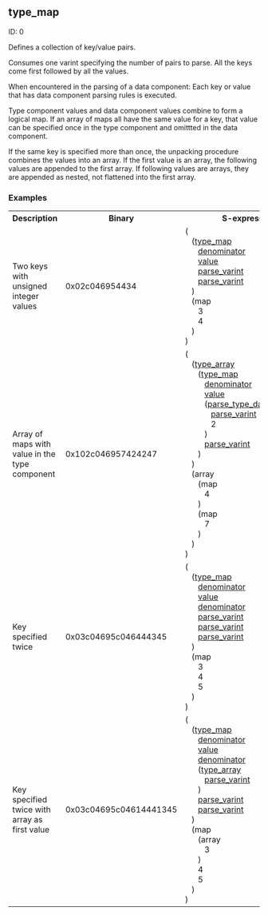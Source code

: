## type_map

ID: 0

Defines a collection of key/value pairs.

Consumes one varint specifying the number of pairs to parse. All the keys come first followed by all the values.

When encountered in the parsing of a data component: Each key or value that has data component parsing rules is executed.

Type component values and data component values combine to form a logical map. If an array of maps all have the same value for a key, that value can be specified once in the type component and omittted in the data component.

If the same key is specified more than once, the unpacking procedure combines the values into an array. If the first value is an array, the following values are appended to the first array. If following values are arrays, they are appended as nested, not flattened into the first array.

### Examples

<table><tr><th>Description</th><th>Binary</th><th>S-expression</th><th>Unpacked</th></tr><tr><td>Two keys with unsigned integer values</td><td>0x02c046954434</td><td>(<br>&nbsp;&nbsp;&nbsp;(<a href="./type_map.md">type_map</a> <br>&nbsp;&nbsp;&nbsp;&nbsp;&nbsp;&nbsp;<a href="./denominator.md">denominator</a> <br>&nbsp;&nbsp;&nbsp;&nbsp;&nbsp;&nbsp;<a href="./value.md">value</a> <br>&nbsp;&nbsp;&nbsp;&nbsp;&nbsp;&nbsp;<a href="./parse_varint.md">parse_varint</a> <br>&nbsp;&nbsp;&nbsp;&nbsp;&nbsp;&nbsp;<a href="./parse_varint.md">parse_varint</a><br>&nbsp;&nbsp;&nbsp;) <br>&nbsp;&nbsp;&nbsp;(map <br>&nbsp;&nbsp;&nbsp;&nbsp;&nbsp;&nbsp;3 <br>&nbsp;&nbsp;&nbsp;&nbsp;&nbsp;&nbsp;4<br>&nbsp;&nbsp;&nbsp;)<br>)</td><td><pre>{
  "denominator": 3,
  "value": 4
}</pre></td>
<tr><td>Array of maps with value in the type component</td><td>0x102c046957424247</td><td>(<br>&nbsp;&nbsp;&nbsp;(<a href="./type_array.md">type_array</a> <br>&nbsp;&nbsp;&nbsp;&nbsp;&nbsp;&nbsp;(<a href="./type_map.md">type_map</a> <br>&nbsp;&nbsp;&nbsp;&nbsp;&nbsp;&nbsp;&nbsp;&nbsp;&nbsp;<a href="./denominator.md">denominator</a> <br>&nbsp;&nbsp;&nbsp;&nbsp;&nbsp;&nbsp;&nbsp;&nbsp;&nbsp;<a href="./value.md">value</a> <br>&nbsp;&nbsp;&nbsp;&nbsp;&nbsp;&nbsp;&nbsp;&nbsp;&nbsp;(<a href="./parse_type_data_immediate.md">parse_type_data_immediate</a><br>&nbsp;&nbsp;&nbsp;&nbsp;&nbsp;&nbsp;&nbsp;&nbsp;&nbsp;&nbsp;&nbsp;&nbsp;<a href="./parse_varint.md">parse_varint</a> <br>&nbsp;&nbsp;&nbsp;&nbsp;&nbsp;&nbsp;&nbsp;&nbsp;&nbsp;&nbsp;&nbsp;&nbsp;2<br>&nbsp;&nbsp;&nbsp;&nbsp;&nbsp;&nbsp;&nbsp;&nbsp;&nbsp;) <br>&nbsp;&nbsp;&nbsp;&nbsp;&nbsp;&nbsp;&nbsp;&nbsp;&nbsp;<a href="./parse_varint.md">parse_varint</a><br>&nbsp;&nbsp;&nbsp;&nbsp;&nbsp;&nbsp;)<br>&nbsp;&nbsp;&nbsp;) <br>&nbsp;&nbsp;&nbsp;(array <br>&nbsp;&nbsp;&nbsp;&nbsp;&nbsp;&nbsp;(map <br>&nbsp;&nbsp;&nbsp;&nbsp;&nbsp;&nbsp;&nbsp;&nbsp;&nbsp;4<br>&nbsp;&nbsp;&nbsp;&nbsp;&nbsp;&nbsp;) <br>&nbsp;&nbsp;&nbsp;&nbsp;&nbsp;&nbsp;(map <br>&nbsp;&nbsp;&nbsp;&nbsp;&nbsp;&nbsp;&nbsp;&nbsp;&nbsp;7<br>&nbsp;&nbsp;&nbsp;&nbsp;&nbsp;&nbsp;)<br>&nbsp;&nbsp;&nbsp;)<br>)</td><td><pre>[
  {
    "denominator": 2,
    "value": 4
  },
  {
    "denominator": 2,
    "value": 7
  }
]</pre></td>
<tr><td>Key specified twice</td><td>0x03c04695c046444345</td><td>(<br>&nbsp;&nbsp;&nbsp;(<a href="./type_map.md">type_map</a> <br>&nbsp;&nbsp;&nbsp;&nbsp;&nbsp;&nbsp;<a href="./denominator.md">denominator</a> <br>&nbsp;&nbsp;&nbsp;&nbsp;&nbsp;&nbsp;<a href="./value.md">value</a> <br>&nbsp;&nbsp;&nbsp;&nbsp;&nbsp;&nbsp;<a href="./denominator.md">denominator</a> <br>&nbsp;&nbsp;&nbsp;&nbsp;&nbsp;&nbsp;<a href="./parse_varint.md">parse_varint</a> <br>&nbsp;&nbsp;&nbsp;&nbsp;&nbsp;&nbsp;<a href="./parse_varint.md">parse_varint</a> <br>&nbsp;&nbsp;&nbsp;&nbsp;&nbsp;&nbsp;<a href="./parse_varint.md">parse_varint</a><br>&nbsp;&nbsp;&nbsp;) <br>&nbsp;&nbsp;&nbsp;(map <br>&nbsp;&nbsp;&nbsp;&nbsp;&nbsp;&nbsp;3 <br>&nbsp;&nbsp;&nbsp;&nbsp;&nbsp;&nbsp;4 <br>&nbsp;&nbsp;&nbsp;&nbsp;&nbsp;&nbsp;5<br>&nbsp;&nbsp;&nbsp;)<br>)</td><td><pre>{
  "denominator": [
    3,
    5
  ],
  "value": 4
}</pre></td>
<tr><td>Key specified twice with array as first value</td><td>0x03c04695c04614441345</td><td>(<br>&nbsp;&nbsp;&nbsp;(<a href="./type_map.md">type_map</a> <br>&nbsp;&nbsp;&nbsp;&nbsp;&nbsp;&nbsp;<a href="./denominator.md">denominator</a> <br>&nbsp;&nbsp;&nbsp;&nbsp;&nbsp;&nbsp;<a href="./value.md">value</a> <br>&nbsp;&nbsp;&nbsp;&nbsp;&nbsp;&nbsp;<a href="./denominator.md">denominator</a> <br>&nbsp;&nbsp;&nbsp;&nbsp;&nbsp;&nbsp;(<a href="./type_array.md">type_array</a> <br>&nbsp;&nbsp;&nbsp;&nbsp;&nbsp;&nbsp;&nbsp;&nbsp;&nbsp;<a href="./parse_varint.md">parse_varint</a><br>&nbsp;&nbsp;&nbsp;&nbsp;&nbsp;&nbsp;) <br>&nbsp;&nbsp;&nbsp;&nbsp;&nbsp;&nbsp;<a href="./parse_varint.md">parse_varint</a> <br>&nbsp;&nbsp;&nbsp;&nbsp;&nbsp;&nbsp;<a href="./parse_varint.md">parse_varint</a><br>&nbsp;&nbsp;&nbsp;) <br>&nbsp;&nbsp;&nbsp;(map <br>&nbsp;&nbsp;&nbsp;&nbsp;&nbsp;&nbsp;(array <br>&nbsp;&nbsp;&nbsp;&nbsp;&nbsp;&nbsp;&nbsp;&nbsp;&nbsp;3<br>&nbsp;&nbsp;&nbsp;&nbsp;&nbsp;&nbsp;) <br>&nbsp;&nbsp;&nbsp;&nbsp;&nbsp;&nbsp;4 <br>&nbsp;&nbsp;&nbsp;&nbsp;&nbsp;&nbsp;5<br>&nbsp;&nbsp;&nbsp;)<br>)</td><td><pre>{
  "denominator": [
    3,
    5
  ],
  "value": 4
}</pre></td></table>